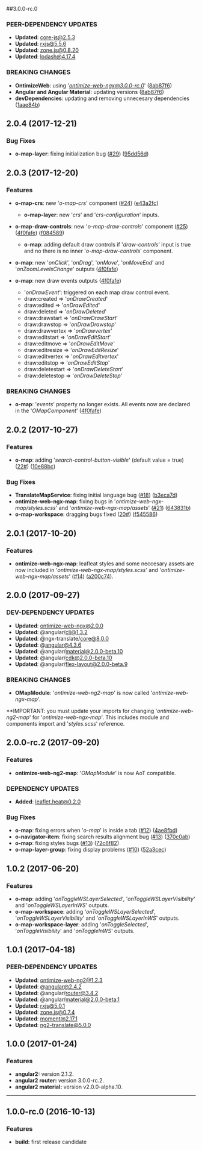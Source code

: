 ##3.0.0-rc.0
### PEER-DEPENDENCY UPDATES ###
* **Updated**:  core-js@2.5.3
* **Updated**:  rxjs@5.5.6
* **Updated**:  zone.js@0.8.20
* **Updated**:  lodash@4.17.4

### BREAKING CHANGES
* **OntimizeWeb**: using '*ontimize-web-ngx@3.0.0-rc.0*' ([8ab87f6](https://github.com/OntimizeWeb/ontimize-web-ngx/commit/8ab87f6))
* **Angular and Angular Material**: updating versions ([8ab87f6](https://github.com/OntimizeWeb/ontimize-web-ngx/commit/8ab87f6))
* **devDependencies**: updating and removing unnecesary dependencies ([1aae84b](https://github.com/OntimizeWeb/ontimize-web-ngx/commit/1aae84b))

## 2.0.4 (2017-12-21)

### Bug Fixes
* **o-map-layer**: fixing initialization bug ([#29](https://github.com/OntimizeWeb/ontimize-web-ng2-map/issues/29)) ([95dd56d](https://github.com/OntimizeWeb/ontimize-web-ng2-map/commit/95dd56d))

## 2.0.3 (2017-12-20)

### Features

* **o-map-crs**: new '*o-map-crs*' component ([#24](https://github.com/OntimizeWeb/ontimize-web-ng2-map/issues/24)) ([e43a2fc](https://github.com/OntimizeWeb/ontimize-web-ng2-map/commit/e43a2fc))
  * **o-map-layer**: new '*crs*' and '*crs-configuration*' inputs.

* **o-map-draw-controls**: new '*o-map-draw-controls*' component ([#25](https://github.com/OntimizeWeb/ontimize-web-ng2-map/issues/25)) ([4f0fafe](https://github.com/OntimizeWeb/ontimize-web-ng2-map/commit/4f0fafe)) ([f084589](https://github.com/OntimizeWeb/ontimize-web-ng2-map/commit/f084589))
  * **o-map**: adding default draw controls if '*draw-controls*' input is true and no there is no inner '*o-map-draw-controls*' component.

* **o-map**: new '*onClick*', '*onDrag*', '*onMove*', '*onMoveEnd*' and '*onZoomLevelsChange*' outputs ([4f0fafe](https://github.com/OntimizeWeb/ontimize-web-ng2-map/commit/4f0fafe))

* **o-map**: new draw events outputs ([4f0fafe](https://github.com/OntimizeWeb/ontimize-web-ng2-map/commit/4f0fafe))
  * '*onDrawEvent*': triggered on each map draw control event.
  * draw:created     => '*onDrawCreated*'
  * draw:edited      => '*onDrawEdited*'
  * draw:deleted     => '*onDrawDeleted*'
  * draw:drawstart   => '*onDrawDrawStart*'
  * draw:drawstop    => '*onDrawDrawstop*'
  * draw:drawvertex  => '*onDrawvertex*'
  * draw:editstart   => '*onDrawEditStart*'
  * draw:editmove    => '*onDrawEditMove*'
  * draw:editresize  => '*onDrawEditResize*'
  * draw:editvertex  => '*onDrawEditvertex*'
  * draw:editstop    => '*onDrawEditStop*'
  * draw:deletestart => '*onDrawDeleteStart*'
  * draw:deletestop  => '*onDrawDeleteStop*'



### BREAKING CHANGES
* **o-map**: '*events*' property no longer exists. All events now are declared in the '*OMapComponent*' ([4f0fafe](https://github.com/OntimizeWeb/ontimize-web-ng2-map/commit4f0fafe/))

## 2.0.2 (2017-10-27)

### Features

* **o-map**: adding '*search-control-button-visible*' (default value = true) ([22#](https://github.com/OntimizeWeb/ontimize-web-ng2-map/issues/22)) ([10e88bc](https://github.com/OntimizeWeb/ontimize-web-ng2-map/commit/10e88bc))

### Bug Fixes
* **TranslateMapService**: fixing initial language bug ([#18](https://github.com/OntimizeWeb/ontimize-web-ng2-map/issues/18)) ([b3eca7d](https://github.com/OntimizeWeb/ontimize-web-ng2-map/commit/b3eca7d))
* **ontimize-web-ngx-map**: fixing bugs in '*ontimize-web-ngx-map/styles.scss*' and '*ontimize-web-ngx-map/assets*' ([#21](https://github.com/OntimizeWeb/ontimize-web-ng2-map/issues/21)) ([643831b](https://github.com/OntimizeWeb/ontimize-web-ng2-map/commit/643831b))
* **o-map-workspace**: dragging bugs fixed ([20#](https://github.com/OntimizeWeb/ontimize-web-ng2-map/issues/20)) ([f545586](https://github.com/OntimizeWeb/ontimize-web-ng2-map/commit/f545586))


## 2.0.1 (2017-10-20)

### Features
* **ontimize-web-ngx-map**: leafleat styles and some neccesary assets are now included in '*ontimize-web-ngx-map/styles.scss*' and '*ontimize-web-ngx-map/assets*' ([#14](https://github.com/OntimizeWeb/ontimize-web-ng2-map/issues/14)) ([a200c74](https://github.com/OntimizeWeb/ontimize-web-ng2-map/commit/a200c74)).

## 2.0.0 (2017-09-27)

### DEV-DEPENDENCY UPDATES ###
* **Updated**:  ontimize-web-ngx@2.0.0
* **Updated**:  @angular/cli@1.3.2
* **Updated**:  @ngx-translate/core@8.0.0
* **Updated**:  @angular@4.3.6
* **Updated**:  @angular/material@2.0.0-beta.10
* **Updated**:  @angular/cdk@2.0.0-beta.10
* **Updated**:  @angular/flex-layout@2.0.0-beta.9

### BREAKING CHANGES
* **OMapModule**: '*ontimize-web-ng2-map*' is now called '*ontimize-web-ngx-map*'.

**IMPORTANT: you must update your imports for changing '*ontimize-web-ng2-map*' for '*ontimize-web-ngx-map*'. This includes module and components import and '*styles.scss*' reference.

## 2.0.0-rc.2 (2017-09-20)

### Features
* **ontimize-web-ng2-map**: '*OMapModule*' is now AoT compatible.

### DEPENDENCY UPDATES ###
* **Added**:  leaflet.heat@0.2.0


### Bug Fixes
* **o-map**: fixing errors when '*o-map*' is inside a tab ([#12](https://github.com/OntimizeWeb/ontimize-web-ng2-map/issues/12)) ([4ae8fbd](https://github.com/OntimizeWeb/ontimize-web-ng2-map/commit/4ae8fbd))
* **o-navigator-item**: fixing search results alignment bug ([#13](https://github.com/OntimizeWeb/ontimize-web-ng2-map/issues/13)) ([370c0ab](https://github.com/OntimizeWeb/ontimize-web-ng2-map/commit/370c0ab))
* **o-map**: fixing styles bugs ([#13](https://github.com/OntimizeWeb/ontimize-web-ng2-map/issues/13)) ([72c6f82](https://github.com/OntimizeWeb/ontimize-web-ng2-map/commit/72c6f82))
* **o-map-layer-group**: fixing display problems ([#10](https://github.com/OntimizeWeb/ontimize-web-ng2-map/issues/10)) ([52a3cec](https://github.com/OntimizeWeb/ontimize-web-ng2-map/commit/52a3cec))

## 1.0.2 (2017-06-20)
### Features
* **o-map**: adding '*onToggleWSLayerSelected*', '*onToggleWSLayerVisibility*' and '*onToggleWSLayerInWS*' outputs.
* **o-map-workspace**: adding '*onToggleWSLayerSelected*', '*onToggleWSLayerVisibility*' and '*onToggleWSLayerInWS*' outputs.
* **o-map-workspace-layer**: adding '*onToggleSelected*', '*onToggleVisibility*' and '*onToggleInWS*' outputs.

## 1.0.1 (2017-04-18)

### PEER-DEPENDENCY UPDATES ###
* **Updated**:   ontimize-web-ng2@1.2.3
* **Updated**:   @angular@2.4.2
* **Updated**:   @angular/router@3.4.2
* **Updated**:   @angular/material@2.0.0-beta.1
* **Updated**:   rxjs@5.0.1
* **Updated**:   zone.js@0.7.4
* **Updated**:   moment@2.17.1
* **Updated**:   ng2-translate@5.0.0

## 1.0.0 (2017-01-24)

### Features

* **angular2:** version 2.1.2.
* **angular2 router:** version 3.0.0-rc.2.
* **angular2 material:** version v2.0.0-alpha.10.

---

## 1.0.0-rc.0 (2016-10-13)

### Features

* **build:** first release candidate


